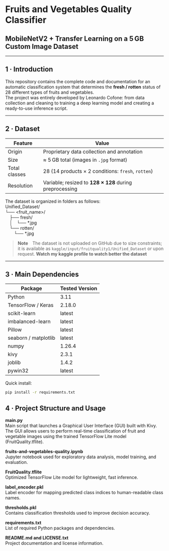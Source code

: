 # Fruits and Vegetables Quality Classifier  
## MobileNetV2 + Transfer Learning on a 5 GB Custom Image Dataset  

---

## 1 · Introduction

This repository contains the complete code and documentation for an automatic classification system that determines the **fresh / rotten** status of 28 different types of fruits and vegetables.  
The project was entirely developed by Leonardo Cofone: from data collection and cleaning to training a deep learning model and creating a ready-to-use inference script.

---

## 2 · Dataset

| Feature       | Value                                       |
|---------------|---------------------------------------------|
| Origin        | Proprietary data collection and annotation  |
| Size          | ≈ 5 GB total (images in `.jpg` format)      |
| Total classes | 28 (14 products × 2 conditions: `fresh`, `rotten`) |
| Resolution    | Variable; resized to **128 × 128** during preprocessing |

The dataset is organized in folders as follows:  
Unified_Dataset/  
└── <fruit_name>/  
 ├── fresh/  
 │ └── *.jpg  
 └── rotten/  
  └── *.jpg

> **Note** The dataset is not uploaded on GitHub due to size constraints; it is available as `kaggle/input/fruitquality1/Unified_Dataset` or upon request.
> **Watch my kaggle profile to watch better the dataset**

---

## 3 · Main Dependencies

| Package                | Tested Version |
|------------------------|----------------|
| Python                 | 3.11           |
| TensorFlow / Keras     | 2.18.0         |
| scikit-learn           | latest         |
| imbalanced-learn       | latest         |
| Pillow                 | latest         |
| seaborn / matplotlib   | latest         |  
| numpy                  | 1.26.4         |
| kivy                   | 2.3.1          |
| joblib                 | 1.4.2          |
| pywin32                | latest         |

Quick install:

```bash
pip install -r requirements.txt
```

## 4 · Project Structure and Usage
**main.py**  
Main script that launches a Graphical User Interface (GUI) built with Kivy.
The GUI allows users to perform real-time classification of fruit and vegetable images using the trained TensorFlow Lite model (FruitQuality.tflite).

**fruits-and-vegetables-quality.ipynb**  
Jupyter notebook used for exploratory data analysis, model training, and evaluation.

**FruitQuality.tflite**  
Optimized TensorFlow Lite model for lightweight, fast inference.

**label_encoder.pkl**  
Label encoder for mapping predicted class indices to human-readable class names.

**thresholds.pkl**  
Contains classification thresholds used to improve decision accuracy.

**requirements.txt**  
List of required Python packages and dependencies.

**README.md and LICENSE.txt**  
Project documentation and license information.

